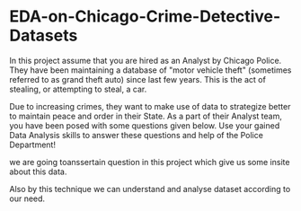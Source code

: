 # EDA-on-Chicago-Crime-Detective-Datasets
In this project assume that you are hired as an Analyst by Chicago Police. They have been maintaining a database of "motor vehicle theft" (sometimes referred to as grand theft auto) since last few years. This is the act of stealing, or attempting to steal, a car.

Due to increasing crimes, they want to make use of data to strategize better to maintain peace and order in their State. As a part of their Analyst team, you have been posed with some questions given below. Use your gained Data Analysis skills to answer these questions and help of the Police Department!

we are going toanssertain question in this project which give us some insite about this data.

Also by this technique we can understand and analyse dataset according to our need.
